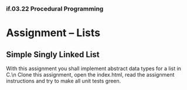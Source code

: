 ### if.03.22 Procedural Programming
# Assignment – Lists
## Simple Singly Linked List
With this assignment you shall implement abstract data types for a list in C.\n
Clone this assignment, open the index.html, read the assignment instructions and try to make all unit tests green.